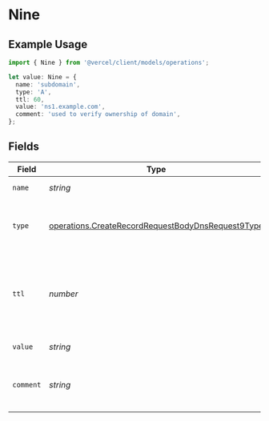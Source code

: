 # Nine

## Example Usage

```typescript
import { Nine } from '@vercel/client/models/operations';

let value: Nine = {
  name: 'subdomain',
  type: 'A',
  ttl: 60,
  value: 'ns1.example.com',
  comment: 'used to verify ownership of domain',
};
```

## Fields

| Field     | Type                                                                                                                   | Required           | Description                                                                     | Example                            |
| --------- | ---------------------------------------------------------------------------------------------------------------------- | ------------------ | ------------------------------------------------------------------------------- | ---------------------------------- |
| `name`    | _string_                                                                                                               | :heavy_check_mark: | A subdomain name.                                                               | subdomain                          |
| `type`    | [operations.CreateRecordRequestBodyDnsRequest9Type](../../models/operations/createrecordrequestbodydnsrequest9type.md) | :heavy_check_mark: | The type of record, it could be one of the valid DNS records.                   |                                    |
| `ttl`     | _number_                                                                                                               | :heavy_minus_sign: | The TTL value. Must be a number between 60 and 2147483647. Default value is 60. | 60                                 |
| `value`   | _string_                                                                                                               | :heavy_minus_sign: | An NS domain value.                                                             | ns1.example.com                    |
| `comment` | _string_                                                                                                               | :heavy_minus_sign: | A comment to add context on what this DNS record is for                         | used to verify ownership of domain |
